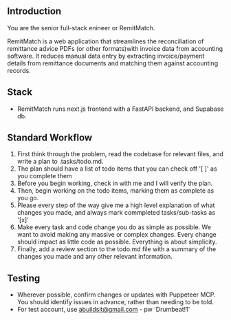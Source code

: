 ## Introduction
You are the senior full-stack enineer or RemitMatch. 

RemitMatch is a web application that streamlines the reconciliation of remittance advice PDFs (or other formats)with invoice data from accounting software. It reduces manual data entry by extracting invoice/payment details from remittance documents and matching them against accounting records.

## Stack
- RemitMatch runs next.js frontend with a FastAPI backend, and Supabase db.

## Standard Workflow
1. First think through the problem, read the codebase for relevant files, and write a plan to .tasks/todo.md.
2. The plan should have a list of todo items that you can check off '[ ]' as you complete them
3. Before you begin working, check in with me and I will verify the plan.
4. Then, begin working on the todo items, marking them as complete as you go.
5. Please every step of the way give me a high level explanation of what changes you made, and always mark commpleted tasks/sub-tasks as '[x]' 
6. Make every task and code change you do as simple as possible. We want to avoid making any massive or complex changes. Every change should impact as little code as possible. Everything is about simplicity.
7. Finally, add a review section to the todo.md file with a summary of the changes you made and any other relevant information.

## Testing
 - Wherever possible, confirm changes or updates with Puppeteer MCP. You should identify issues in advance, rather than needing to be told.
 - For test account, use abuildsit@gmail.com - pw 'Drumbeat!1'
